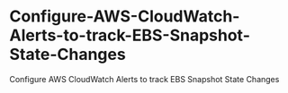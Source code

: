 # Configure-AWS-CloudWatch-Alerts-to-track-EBS-Snapshot-State-Changes
Configure AWS CloudWatch Alerts to track EBS Snapshot State Changes
